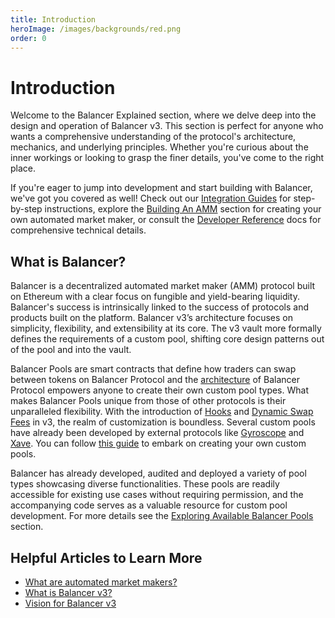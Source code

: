 ```yaml
---
title: Introduction
heroImage: /images/backgrounds/red.png
order: 0
---
```


# Introduction

Welcome to the Balancer Explained section, where we delve deep into the design and operation of Balancer v3. This section is perfect for anyone who wants a comprehensive understanding of the protocol's architecture, mechanics, and underlying principles. Whether you're curious about the inner workings or looking to grasp the finer details, you've come to the right place.

If you're eager to jump into development and start building with Balancer, we've got you covered as well! Check out our [Integration Guides](../../integration-guides/README.md) for step-by-step instructions, explore the [Building An AMM](../../build-a-custom-amm/README.md) section for creating your own automated market maker, or consult the [Developer Reference](../../developer-reference/README.md) docs for comprehensive technical details.

## What is Balancer?

Balancer is a decentralized automated market maker (AMM) protocol built on Ethereum with a clear focus on fungible and yield-bearing liquidity. Balancer's success is intrinsically linked to the success of protocols and products built on the platform. Balancer v3’s architecture focuses on simplicity, flexibility, and extensibility at its core. The v3 vault more formally defines the requirements of a custom pool, shifting core design patterns out of the pool and into the vault.

Balancer Pools are smart contracts that define how traders can swap between tokens on Balancer Protocol and the [architecture](./architecture.md) of Balancer Protocol empowers anyone to create their own custom pool types. What makes Balancer Pools unique from those of other protocols is their unparalleled flexibility. With the introduction of [Hooks](./hooks.md) and [Dynamic Swap Fees](/concepts/vault/swap-fee.html#dynamic-swap-fee) in v3, the realm of customization is boundless. Several custom pools have already been developed by external protocols like [Gyroscope](https://www.gyro.finance/) and [Xave](https://www.xave.co/). You can follow [this guide](../../build-a-custom-amm/build-an-amm/create-custom-amm-with-novel-invariant.md) to embark on creating your own custom pools.

Balancer has already developed, audited and deployed a variety of pool types showcasing diverse functionalities. These pools are readily accessible for existing use cases without requiring permission, and the accompanying code serves as a valuable resource for custom pool development. For more details see the [Exploring Available Balancer Pools](../explore-available-balancer-pools/) section.


## Helpful Articles to Learn More

- [What are automated market makers?](https://chain.link/education-hub/what-is-an-automated-market-maker-amm)
- [What is Balancer v3?](https://medium.com/balancer-protocol/balancer-v3-the-future-of-amm-innovation-f8f856040122)
- [Vision for Balancer v3](https://forum.balancer.fi/t/balancer-v3-my-thoughts-for-the-future-of-balancer/5801)
